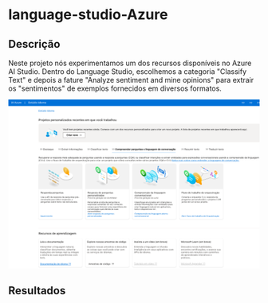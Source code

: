 # language-studio-Azure

## Descrição

Neste projeto nós experimentamos um dos recursos disponíveis no Azure AI Studio.
Dentro do Language Studio, escolhemos a categoria "Classify Text" e depois a fature
"Analyze sentiment and mine opinions" para extrair os "sentimentos" de exemplos fornecidos
em diversos formatos.

![Language Studio - Analyze Sentiments and Opinions](assets/images/ls1.png)

## Resultados


